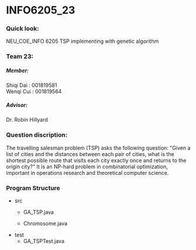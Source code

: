 # INFO6205_23
### Quick look: ###
NEU_COE_INFO 6205 TSP implementing with genetic algorithm

### Team 23: ###
##### Member: #####
Shiqi Dai : 001819581<br>
Wenqi Cui : 001819564<br>
##### Advisor: #####
Dr. Robin Hillyard

### Question discription: ###
The travelling salesman problem (TSP) asks the following question: "Given a list of cities and the distances between each pair of cities, what is the shortest possible route that visits each city exactly once and returns to the origin city?" It is an NP-hard problem in combinatorial optimization, important in operations research and theoretical computer science.

### Program Structure ###
- src
   - GA_TSP.java
           
   - Chromosome.java
- test
   - GA_TSPTest.java
